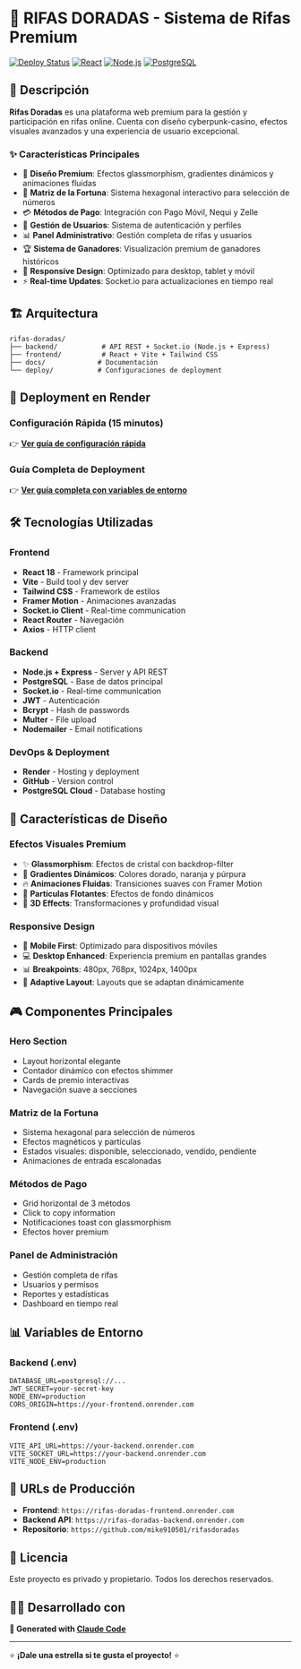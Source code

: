 # 🎰 RIFAS DORADAS - Sistema de Rifas Premium

[![Deploy Status](https://img.shields.io/badge/deployment-ready-brightgreen.svg)](https://github.com/mike910501/rifasdoradas)
[![React](https://img.shields.io/badge/react-18.2.0-blue.svg)](https://reactjs.org/)
[![Node.js](https://img.shields.io/badge/node.js-18+-green.svg)](https://nodejs.org/)
[![PostgreSQL](https://img.shields.io/badge/postgresql-15+-blue.svg)](https://www.postgresql.org/)

## 🎯 Descripción

**Rifas Doradas** es una plataforma web premium para la gestión y participación en rifas online. Cuenta con diseño cyberpunk-casino, efectos visuales avanzados y una experiencia de usuario excepcional.

### ✨ Características Principales

- 🎨 **Diseño Premium**: Efectos glassmorphism, gradientes dinámicos y animaciones fluidas
- 🎯 **Matriz de la Fortuna**: Sistema hexagonal interactivo para selección de números  
- 💳 **Métodos de Pago**: Integración con Pago Móvil, Nequi y Zelle
- 👥 **Gestión de Usuarios**: Sistema de autenticación y perfiles
- 📊 **Panel Administrativo**: Gestión completa de rifas y usuarios
- 🏆 **Sistema de Ganadores**: Visualización premium de ganadores históricos
- 📱 **Responsive Design**: Optimizado para desktop, tablet y móvil
- ⚡ **Real-time Updates**: Socket.io para actualizaciones en tiempo real

## 🏗️ Arquitectura

```
rifas-doradas/
├── backend/           # API REST + Socket.io (Node.js + Express)
├── frontend/          # React + Vite + Tailwind CSS
├── docs/             # Documentación
└── deploy/           # Configuraciones de deployment
```

## 🚀 Deployment en Render

### Configuración Rápida (15 minutos)
👉 **[Ver guía de configuración rápida](RENDER_QUICK_SETUP.md)**

### Guía Completa de Deployment  
👉 **[Ver guía completa con variables de entorno](RENDER_DEPLOYMENT_GUIDE.md)**

## 🛠️ Tecnologías Utilizadas

### Frontend
- **React 18** - Framework principal
- **Vite** - Build tool y dev server
- **Tailwind CSS** - Framework de estilos
- **Framer Motion** - Animaciones avanzadas
- **Socket.io Client** - Real-time communication
- **React Router** - Navegación
- **Axios** - HTTP client

### Backend  
- **Node.js + Express** - Server y API REST
- **PostgreSQL** - Base de datos principal
- **Socket.io** - Real-time communication
- **JWT** - Autenticación
- **Bcrypt** - Hash de passwords
- **Multer** - File upload
- **Nodemailer** - Email notifications

### DevOps & Deployment
- **Render** - Hosting y deployment
- **GitHub** - Version control
- **PostgreSQL Cloud** - Database hosting

## 🎨 Características de Diseño

### Efectos Visuales Premium
- ✨ **Glassmorphism**: Efectos de cristal con backdrop-filter
- 🌈 **Gradientes Dinámicos**: Colores dorado, naranja y púrpura
- 🔥 **Animaciones Fluidas**: Transiciones suaves con Framer Motion
- 💫 **Partículas Flotantes**: Efectos de fondo dinámicos
- 🎯 **3D Effects**: Transformaciones y profundidad visual

### Responsive Design
- 📱 **Mobile First**: Optimizado para dispositivos móviles
- 💻 **Desktop Enhanced**: Experiencia premium en pantallas grandes
- 📊 **Breakpoints**: 480px, 768px, 1024px, 1400px
- 🔄 **Adaptive Layout**: Layouts que se adaptan dinámicamente

## 🎮 Componentes Principales

### Hero Section
- Layout horizontal elegante
- Contador dinámico con efectos shimmer
- Cards de premio interactivas
- Navegación suave a secciones

### Matriz de la Fortuna
- Sistema hexagonal para selección de números
- Efectos magnéticos y partículas
- Estados visuales: disponible, seleccionado, vendido, pendiente
- Animaciones de entrada escalonadas

### Métodos de Pago
- Grid horizontal de 3 métodos
- Click to copy information
- Notificaciones toast con glassmorphism
- Efectos hover premium

### Panel de Administración
- Gestión completa de rifas
- Usuarios y permisos
- Reportes y estadísticas
- Dashboard en tiempo real

## 📊 Variables de Entorno

### Backend (.env)
```env
DATABASE_URL=postgresql://...
JWT_SECRET=your-secret-key
NODE_ENV=production
CORS_ORIGIN=https://your-frontend.onrender.com
```

### Frontend (.env)
```env
VITE_API_URL=https://your-backend.onrender.com
VITE_SOCKET_URL=https://your-backend.onrender.com
VITE_NODE_ENV=production
```

## 🚀 URLs de Producción

- **Frontend**: `https://rifas-doradas-frontend.onrender.com`
- **Backend API**: `https://rifas-doradas-backend.onrender.com`
- **Repositorio**: `https://github.com/mike910501/rifasdoradas`

## 📝 Licencia

Este proyecto es privado y propietario. Todos los derechos reservados.

## 👨‍💻 Desarrollado con

**🎯 Generated with [Claude Code](https://claude.ai/code)**

---

⭐ **¡Dale una estrella si te gusta el proyecto!** ⭐
